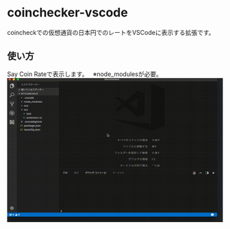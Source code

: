 # coinchecker-vscode

coincheckでの仮想通貨の日本円でのレートをVSCodeに表示する拡張です。

## 使い方
Say Coin Rateで表示します。  
※node_modulesが必要。
![coinchecker](https://github.com/ShunMc/coinchecker-vscode/raw/master/images/coinchecker.gif)
